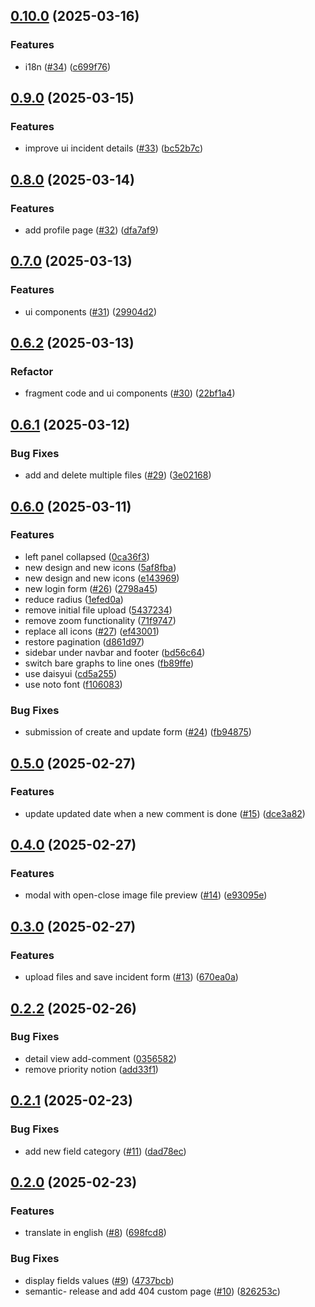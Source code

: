 ## [0.10.0](https://github.com/lazzio/incident-manager/-/compare/v0.9.0...v0.10.0) (2025-03-16)

### Features

* i18n ([#34](https://github.com/lazzio/incident-manager/-/issues/34)) ([c699f76](https://github.com/lazzio/incident-manager/-/commit/c699f763e461505c47adda47261779e3efd32624))

## [0.9.0](https://github.com/lazzio/incident-manager/-/compare/v0.8.0...v0.9.0) (2025-03-15)

### Features

* improve ui incident details ([#33](https://github.com/lazzio/incident-manager/-/issues/33)) ([bc52b7c](https://github.com/lazzio/incident-manager/-/commit/bc52b7c73b4f15aa2e0bae0200bc6ad1901681f5))

## [0.8.0](https://github.com/lazzio/incident-manager/-/compare/v0.7.0...v0.8.0) (2025-03-14)

### Features

* add profile page ([#32](https://github.com/lazzio/incident-manager/-/issues/32)) ([dfa7af9](https://github.com/lazzio/incident-manager/-/commit/dfa7af942c4a18e655f1a92976a1b7ebbf74c837))

## [0.7.0](https://github.com/lazzio/incident-manager/-/compare/v0.6.2...v0.7.0) (2025-03-13)

### Features

* ui components ([#31](https://github.com/lazzio/incident-manager/-/issues/31)) ([29904d2](https://github.com/lazzio/incident-manager/-/commit/29904d2162324e134e60fd69d1cb3b693c279b4f))

## [0.6.2](https://github.com/lazzio/incident-manager/-/compare/v0.6.1...v0.6.2) (2025-03-13)

### Refactor

* fragment code and ui components ([#30](https://github.com/lazzio/incident-manager/-/issues/30)) ([22bf1a4](https://github.com/lazzio/incident-manager/-/commit/22bf1a43275aeb0ef3ca68798b17337d59547b5b))

## [0.6.1](https://github.com/lazzio/incident-manager/-/compare/v0.6.0...v0.6.1) (2025-03-12)

### Bug Fixes

* add and delete multiple files ([#29](https://github.com/lazzio/incident-manager/-/issues/29)) ([3e02168](https://github.com/lazzio/incident-manager/-/commit/3e02168f855811d9d5b01adf4f162cf14621f61e))

## [0.6.0](https://github.com/lazzio/incident-manager/-/compare/v0.5.0...v0.6.0) (2025-03-11)

### Features

* left panel collapsed ([0ca36f3](https://github.com/lazzio/incident-manager/-/commit/0ca36f367896927614166daad77bf8c53ebe5508))
* new design and new icons ([5af8fba](https://github.com/lazzio/incident-manager/-/commit/5af8fba1c6b522eb0535d12f8a96ebf4be38bab3))
* new design and new icons ([e143969](https://github.com/lazzio/incident-manager/-/commit/e143969dba21d6be458b1890e37b887df23816b0))
* new login form ([#26](https://github.com/lazzio/incident-manager/-/issues/26)) ([2798a45](https://github.com/lazzio/incident-manager/-/commit/2798a455832fd33c11b49414284e2ec7c30f5b9d))
* reduce radius ([1efed0a](https://github.com/lazzio/incident-manager/-/commit/1efed0a7adaabc78c974d505eea56a675cf09f28))
* remove initial file upload ([5437234](https://github.com/lazzio/incident-manager/-/commit/54372340503d3aa3f4c32efde7f2b00b678a61f0))
* remove zoom functionality ([71f9747](https://github.com/lazzio/incident-manager/-/commit/71f9747aa795aa1108db34496a13318edc8876a6))
* replace all icons ([#27](https://github.com/lazzio/incident-manager/-/issues/27)) ([ef43001](https://github.com/lazzio/incident-manager/-/commit/ef43001b23ad07e3ae77de115dc6ef49d85dea65))
* restore pagination ([d861d97](https://github.com/lazzio/incident-manager/-/commit/d861d976aea205008c9135e3ecc0c7c232426fba))
* sidebar under navbar and footer ([bd56c64](https://github.com/lazzio/incident-manager/-/commit/bd56c6452935beae6f13be0b9bfcd6c0168110b8))
* switch bare graphs to line ones ([fb89ffe](https://github.com/lazzio/incident-manager/-/commit/fb89ffe611b4b1d9c322d7b67f1e6589d8b3fbac))
* use daisyui ([cd5a255](https://github.com/lazzio/incident-manager/-/commit/cd5a255158abbaeadb32cef418ded38be07e0442))
* use noto font ([f106083](https://github.com/lazzio/incident-manager/-/commit/f1060834a9146338a586e923ed4fbbc48bb9628c))

### Bug Fixes

* submission of create and update form ([#24](https://github.com/lazzio/incident-manager/-/issues/24)) ([fb94875](https://github.com/lazzio/incident-manager/-/commit/fb948753ca66ce4a085b649d01b61de9015bdb7a))

## [0.5.0](https://github.com/lazzio/incident-manager/-/compare/v0.4.0...v0.5.0) (2025-02-27)

### Features

* update updated date when a new comment is done ([#15](https://github.com/lazzio/incident-manager/-/issues/15)) ([dce3a82](https://github.com/lazzio/incident-manager/-/commit/dce3a8212e4861efa8eaa962d0faff0a63269bfb))

## [0.4.0](https://github.com/lazzio/incident-manager/-/compare/v0.3.0...v0.4.0) (2025-02-27)

### Features

* modal with open-close image file preview ([#14](https://github.com/lazzio/incident-manager/-/issues/14)) ([e93095e](https://github.com/lazzio/incident-manager/-/commit/e93095e404f65ba2910aa2d7e72e13eadada1e71))

## [0.3.0](https://github.com/lazzio/incident-manager/-/compare/v0.2.2...v0.3.0) (2025-02-27)

### Features

* upload files and save incident form ([#13](https://github.com/lazzio/incident-manager/-/issues/13)) ([670ea0a](https://github.com/lazzio/incident-manager/-/commit/670ea0a6d8bd8c9fe7e72c5aada1f9e951e99c37))

## [0.2.2](https://github.com/lazzio/incident-manager/-/compare/v0.2.1...v0.2.2) (2025-02-26)

### Bug Fixes

* detail view add-comment ([0356582](https://github.com/lazzio/incident-manager/-/commit/03565822ee4099b79c3affed804e62473f764fa7))
* remove priority notion ([add33f1](https://github.com/lazzio/incident-manager/-/commit/add33f1459115bb4a74558b1e947351276300250))

## [0.2.1](https://github.com/lazzio/incident-manager/-/compare/v0.2.0...v0.2.1) (2025-02-23)

### Bug Fixes

* add new field category ([#11](https://github.com/lazzio/incident-manager/-/issues/11)) ([dad78ec](https://github.com/lazzio/incident-manager/-/commit/dad78ec0464beda0f603faf9e0e1df7d4708066d))

## [0.2.0](https://github.com/lazzio/incident-manager/-/compare/v0.1.3...v0.2.0) (2025-02-23)

### Features

* translate in english ([#8](https://github.com/lazzio/incident-manager/-/issues/8)) ([698fcd8](https://github.com/lazzio/incident-manager/-/commit/698fcd862a530f1429d5102ef85e887ea4c9348b))

### Bug Fixes

* display fields values ([#9](https://github.com/lazzio/incident-manager/-/issues/9)) ([4737bcb](https://github.com/lazzio/incident-manager/-/commit/4737bcb59b8ec0a39ffa9964c4c2182525b80000))
* semantic- release and add 404 custom page ([#10](https://github.com/lazzio/incident-manager/-/issues/10)) ([826253c](https://github.com/lazzio/incident-manager/-/commit/826253c79bf6bcc8f5767def3b05eddc3fe6284f))
